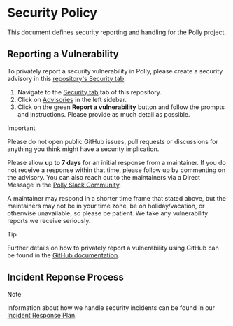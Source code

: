 # Security Policy

This document defines security reporting and handling for the Polly project.

## Reporting a Vulnerability

To privately report a security vulnerability in Polly, please create a security advisory in this [repository's Security tab][report-vulnerability].

1. Navigate to the [Security tab][security] tab of this repository.
2. Click on [Advisories][report-vulnerability] in the left sidebar.
3. Click on the green **Report a vulnerability** button and follow the prompts and instructions. Please provide as much detail as possible.

> [!IMPORTANT]
> Please do not open public GitHub issues, pull requests or discussions for anything you think might have a security implication.

Please allow **up to 7 days** for an initial response from a maintainer. If you do not receive a response within that
time, please follow up by commenting on the advisory. You can also reach out to the maintainers via a Direct Message in the [Polly Slack Community][slack].

A maintainer may respond in a shorter time frame that stated above, but the maintainers may not be in your time zone, be
on holiday/vacation, or otherwise unavailable, so please be patient. We take any vulnerability reports we receive seriously.

> [!TIP]
> Further details on how to privately report a vulnerability using GitHub can be found in the [GitHub documentation][privately-reporting].

## Incident Reponse Process

> [!NOTE]
> Information about how we handle security incidents can be found in our [Incident Response Plan][irp].

[irp]: .github/IRP.md "Incident Response Plan"
[privately-reporting]: https://docs.github.com/code-security/security-advisories/guidance-on-reporting-and-writing-information-about-vulnerabilities/privately-reporting-a-security-vulnerability "Privately reporting a security vulnerability"
[report-vulnerability]: https://github.com/App-vNext/Polly/security/advisories
[security]: https://github.com/App-vNext/Polly/security
[slack]: https://pollytalk.slack.com "Polly Slack Community"
